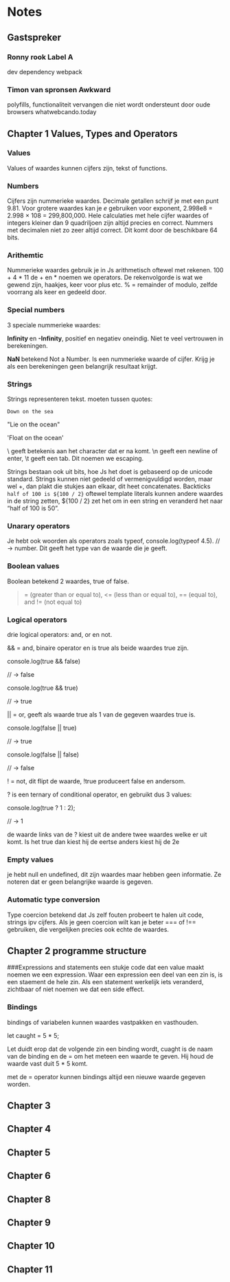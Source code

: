 # Notes

## Gastspreker
### Ronny rook Label A
dev dependency webpack

### Timon van spronsen Awkward
polyfills, functionaliteit vervangen die niet wordt ondersteunt door oude browsers
whatwebcando.today 


## Chapter 1 Values, Types and Operators
### Values
Values of waardes kunnen cijfers zijn, tekst of functions.

### Numbers
Cijfers zijn nummerieke waardes. Decimale getallen schrijf je met een punt 9.81. 
Voor grotere waardes kan je <i> e</i> gebruiken voor exponent, 2.998e8 = 2.998 × 108 = 299,800,000.
Hele calculaties met hele cijfer waardes of integers kleiner dan 9 quadriljoen zijn altijd precies en correct. 
Nummers met decimalen niet zo zeer altijd correct. Dit komt door de beschikbare 64 bits.

### Arithemtic
Nummerieke waardes gebruik je in Js arithmetisch oftewel met rekenen. 
100 + 4 * 11 de + en * noemen we operators. 
De rekenvolgorde is wat we gewend zijn, haakjes, keer voor plus etc. 
% = remainder of modulo, zelfde voorrang als keer en gedeeld door. 

### Special numbers
3 speciale nummerieke waardes:

<b> Infinity </b> en <b>-Infinity</b>, positief en negatiev oneindig. Niet te veel vertrouwen in berekeningen. 

<b> NaN </b> betekend Not a Number. Is een nummerieke waarde of cijfer. Krijg je als een berekeningen geen belangrijk resultaat krijgt.

### Strings
Strings representeren tekst. moeten tussen quotes:

`Down on the sea`

"Lie on the ocean"

'Float on the ocean'

\ geeft betekenis aan het character dat er na komt. 
\n geeft een newline of enter, \t geeft een tab. Dit noemen we escaping.

Strings bestaan ook uit bits, hoe Js het doet is gebaseerd op de unicode standard.
Strings kunnen niet gedeeld of vermenigvuldigd worden, maar wel +, dan plakt die stukjes aan elkaar, dit heet concatenates.
Backticks `half of 100 is ${100 / 2}` oftewel template literals kunnen andere waardes in de string zetten,  ${100 / 2}
zet het om in een string en veranderd het naar “half of 100 is 50”.

### Unarary operators
Je hebt ook woorden als operators zoals typeof, console.log(typeof 4.5). // → number. Dit geeft het type van de waarde
die je geeft. 

### Boolean values
Boolean betekend 2 waardes, true of false.
>= (greater than or equal to), <= (less than or equal to), == (equal to), and != (not equal to)

### Logical operators
drie logical operators: and, or en not. 

&& = and, binaire operator en is true als beide waardes true zijn.

console.log(true && false)

// → false

console.log(true && true)

// → true

|| = or, geeft als waarde true als 1 van de gegeven waardes true is. 

console.log(false || true)

// → true

console.log(false || false)

// → false

! = not, dit flipt de waarde, !true produceert false en andersom. 

? is een ternary of conditional operator, en gebruikt dus 3 values:

console.log(true ? 1 : 2);

// → 1

de waarde links van de ? kiest uit de andere twee waardes welke er uit komt. Is het true dan kiest hij de eertse
anders kiest hij de 2e

### Empty values
je hebt null en undefined, dit zijn waardes maar hebben geen informatie. Ze noteren dat er geen belangrijke waarde is gegeven. 

### Automatic type conversion
Type coercion betekend dat Js zelf fouten probeert te halen uit code, strings ipv cijfers. 
Als je geen coercion wilt kan je beter === of !== gebruiken, die vergelijken precies ook echte de waardes.


## Chapter 2 programme structure

###Expressions and statements
een stukje code dat een value maakt noemen we een expression. Waar een expression een deel van een zin is, is een staement de hele zin. 
Als een statement werkelijk iets veranderd, zichtbaar of niet noemen we dat een side effect.

### Bindings
bindings of variabelen kunnen waardes vastpakken en vasthouden. 

let caught = 5 * 5;

Let duidt erop dat de volgende zin een binding wordt, cuaght is de naam van de binding en de = om het meteen een waarde te geven.
Hij houd de waarde vast duit 5 * 5 komt. 

met de = operator kunnen bindings altijd een nieuwe waarde gegeven worden. 


## Chapter 3

## Chapter 4

## Chapter 5

## Chapter 6

## Chapter 8

## Chapter 9

## Chapter 10

## Chapter 11
